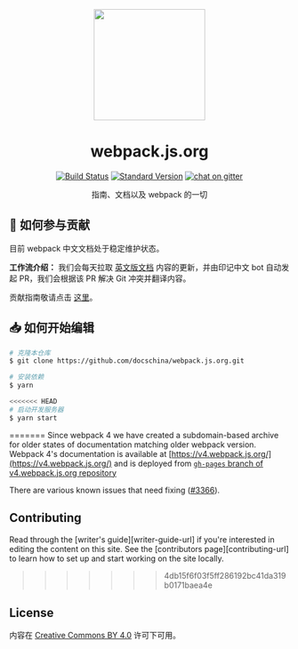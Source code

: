 <div align="center">
  <a href="https://github.com/webpack/webpack">
    <img width="200" height="200" src="https://webpack.js.org/assets/icon-square-big.svg" />
  </a>
  <h1>webpack.js.org</h1>

[![Build Status][build-status]][build-status-url]
[![Standard Version][release]][release-url]
[![chat on gitter][chat]][chat-url]

指南、文档以及 webpack 的一切

</div>

## 📝 如何参与贡献

目前 webpack 中文文档处于稳定维护状态。

**工作流介绍：** 我们会每天拉取 [英文版文档](https://github.com/webpack/webpack/tree/main) 内容的更新，并由印记中文 bot 自动发起 PR，我们会根据该 PR 解决 Git 冲突并翻译内容。

贡献指南敬请点击 [这里](https://github.com/docschina/webpack.js.org/issues/749)。

## 📥 如何开始编辑

```bash
# 克隆本仓库
$ git clone https://github.com/docschina/webpack.js.org.git

# 安装依赖
$ yarn

<<<<<<< HEAD
# 启动开发服务器
$ yarn start
```
=======
Since webpack 4 we have created a subdomain-based archive for older states of documentation
matching older webpack version. Webpack 4's documentation is available at
[https://v4.webpack.js.org/](https://v4.webpack.js.org/) and is deployed from [`gh-pages` branch of v4.webpack.js.org repository](https://github.com/webpack/v4.webpack.js.org/tree/gh-pages)

There are various known issues that need fixing ([#3366](https://github.com/webpack/webpack.js.org/issues/3366)).

## Contributing

Read through the [writer's guide][writer-guide-url] if you're interested in editing the
content on this site. See the [contributors page][contributing-url] to learn how to set up and
start working on the site locally.
>>>>>>> 4db15f6f03f5ff286192bc41da319b0171baea4e

## License

内容在 [Creative Commons BY 4.0](https://creativecommons.org/licenses/by/4.0/) 许可下可用。

[webpack5-milestone-url]: https://github.com/webpack/webpack.js.org/issues?q=is%3Aopen+is%3Aissue+milestone%3A%22webpack+5%22
[build-status]: https://github.com/webpack/webpack.js.org/workflows/Deploy/badge.svg
[build-status-url]: https://github.com/webpack/webpack.js.org/actions
[chat]: https://badges.gitter.im/webpack/webpack.svg
[chat-url]: https://gitter.im/webpack/webpack
[release]: https://img.shields.io/badge/release-standard%20version-brightgreen.svg
[release-url]: https://github.com/conventional-changelog/standard-version
